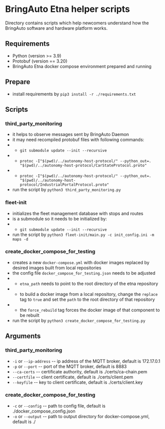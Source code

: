 
# BringAuto Etna helper scripts

Directory contains scripts which help newcomers
understand how the BringAuto software and hardware platform works.

## Requirements

- Python (version >= 3.9)
- Protobuf (version == 3.20)
- BringAuto Etna docker compose environment prepared and running


## Prepare

- install requirements by `pip3 install -r ./requirements.txt`


## Scripts

### third_party_monitoring

- it helps to observe messages sent by BringAuto Daemon
- it may need recompiled protobuf files with following commands:
- - `git submodule update --init --recursive`
- - `protoc -I"$(pwd)/../autonomy-host-protocol/" --python_out=. "$(pwd)/../autonomy-host-protocol/CarStateProtocol.proto"`
- - `protoc -I"$(pwd)/../autonomy-host-protocol/" --python_out=. "$(pwd)/../autonomy-host-protocol/IndustrialPortalProtocol.proto"`
- run the script by `python3 third_party_monitoring.py`

### fleet-init

- initializes the fleet management database with stops and routes
- is a submodule so it needs to be initialized by:
- - `git submodule update --init --recursive`
- run the script by `python3 fleet-init/main.py -c init_config.ini -m maps -d`

### create_docker_compose_for_testing

- creates a new `docker-compose.yml` with docker images replaced by desired images built from local repositories
- the config file `docker_compose_for_testing.json` needs to be adjusted
- - `etna_path` needs to point to the root directory of the etna repository
- - to build a docker image from a local repository, change the `replace` tag to `true` and set the `path` to the root directory of that repository
- - the `force_rebuild` tag forces the docker image of that component to be rebuilt
- run the script by `python3 create_docker_compose_for_testing.py`

## Arguments

### third_party_monitoring

- `-i` or `--ip-address` -- ip address of the MQTT broker, default is 172.17.0.1
- `-p` or `--port` -- port of the MQTT broker, default is 8883
- `--ca-certs` -- certificate authority, default is ./certs/ca-chain.pem
- `--certfile` -- client certificate, default is ./certs/client.pem
- `--keyfile` -- key to client certificate, default is ./certs/client.key

### create_docker_compose_for_testing

- `-c` or `--config` -- path to config file, default is ./docker_compose_config.json
- `-o` or `--output` -- path to output directory for docker-compose.yml, default is ./
